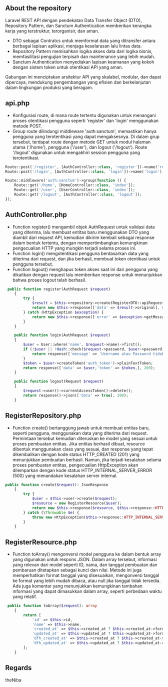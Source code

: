 ## About the repository

Laravel REST API dengan pendekatan Data Transfer Object (DTO), Repository Pattern, dan Sanctum Authentication memberikan kerangka kerja yang terstruktur, terorganisir, dan aman. 
- DTO sebagai Contratcs untuk memformat data yang ditransfer antara berbagai lapisan aplikasi, menjaga keselarasan lalu lintas data.
- Repository Pattern memisahkan logika akses data dari logika bisnis, memfasilitasi pengujian terpisah dan maintenance yang lebih mudah.
- Sanctum Authentication menyediakan lapisan keamanan yang kokoh dengan sistem token untuk otentikasi API yang aman.
  
Gabungan ini menciptakan arsitektur API yang skalabel, modular, dan dapat dipercaya, mendukung pengembangan yang efisien dan berkelanjutan dalam lingkungan produksi yang beragam.

## api.php

- Konfigurasi route, di mana route tertentu digunakan untuk menangani proses otentikasi pengguna seperti 'register' dan 'login' menggunakan metode POST. 
- Group route dilindungi middleware 'auth:sanctum', memastikan hanya pengguna yang terotentikasi yang dapat mengaksesnya. Di dalam grup tersebut, terdapat route dengan metode GET untuk modul halaman utama ('/home'), pengguna ('/user'), dan logout ('/logout'). Route '/logout' digunakan untuk mengakhiri session pengguna yang terotentikasi.
``` php
Route::post('/register', [AuthController::class, 'register'])->name('register');
Route::post('/login', [AuthController::class, 'login'])->name('login');

Route::middleware('auth:sanctum')->group(function () {
    Route::get('/home', [HomeController::class, 'index']);
    Route::get('/user', [UserController::class, 'index']);
    Route::get('/logout', [AuthController::class, 'logout']);
});
```
## AuthController.php

- Function register() mengambil objek AuthRequest untuk validasi data yang diterima, lalu membuat entitas baru menggunakan DTO yang diambil dari request API, kemudian dikirim kembali sebagai response dalam bentuk tertentu, dengan mempertimbangkan kemungkinan pengecualian HTTP yang mungkin terjadi selama proses ini.
- Function login() mengotentikasi pengguna berdasarkan data yang diterima dari request, dan jika berhasil, membuat token otentikasi untuk pengguna tersebut.
- Function logout() menghapus token akses saat ini dari pengguna yang dikaitkan dengan request lalu memberikan response untuk menunjukkan bahwa proses logout telah berhasil.
``` php
 public function register(AuthRequest $request)
    {
        try {
            $result = $this->repository->create(RegisterDTO::apiRequest($request));
            return new $this->response(['data' => $result->original], $result->getStatusCode());
        } catch (HttpException $exception) {
            return new $this->response(['error' => $exception->getMessage()], $exception->getStatusCode());
        }
    }

    public function login(AuthRequest $request)
    {
        $user = User::where('name', $request->name)->first();
        if (!$user || !Hash::check($request->password, $user->password)) {
            return response(['message' => 'Username atau Password tidak sesuai!'], 400);
        }
        $token = $user->createToken('auth_token')->plainTextToken;
        return response(['data' => $user,'token' => $token,], 200);
    }

    public function logout(Request $request)
    {
        $request->user()->currentAccessToken()->delete();
        return response()->json(['data' => true], 200);
    }
```
## RegisterRepository.php

- Function create() bertanggung jawab untuk membuat entitas baru, seperti pengguna, menggunakan data yang diterima dari request. Permintaan tersebut kemudian diteruskan ke model yang sesuai untuk proses pembuatan entitas. Jika entitas berhasil dibuat, resource dibentuk menggunakan class yang sesuai, dan response yang tepat dikembalikan dengan kode status HTTP_CREATED (201) yang menunjukkan pembuatan berhasil. Namun, jika terjadi kesalahan selama proses pembuatan entitas, pengecualian HttpException akan dilemparkan dengan kode status HTTP_INTERNAL_SERVER_ERROR (500) yang menandakan kesalahan server internal.
``` php
public function create($request): JsonResponse
    {
        try {
            $user = $this->user->create($request);
            $resource = new RegisterResource($user);
            return new $this->response($resource, $this->response::HTTP_CREATED);
        } catch (\Throwable $e) {
            throw new HttpException($this->response::HTTP_INTERNAL_SERVER_ERROR, 'Error server internal');
        }
    }
```
## RegisterResource.php
- Function toArray() mengonversi model pengguna ke dalam bentuk array yang digunakan untuk respons JSON. Dalam array tersebut, informasi yang relevan dari model seperti ID, nama, dan tanggal pembuatan dan pembaruan ditetapkan sebagai kunci dan nilai. Metode ini juga memperhatikan format tanggal yang disesuaikan, mengonversi tanggal ke format yang lebih mudah dibaca, atau null jika tanggal tidak tersedia. Ada juga komentar yang menunjukkan kemungkinan tambahan informasi yang dapat dimasukkan dalam array, seperti perbedaan waktu yang relatif.
``` php
 public function toArray($request): array
    {
        return [
            'id' => $this->id,
            'name' => $this->name,
            'created_at' => $this->created_at ? $this->created_at->format('d M Y H:i') : null,
            'updated_at' => $this->updated_at ? $this->updated_at->format('d M Y H:i') : null,
            'dfh_created_at' => $this->created_at ? $this->created_at->diffForHumans() : null,
            'dfh_updated_at' => $this->updated_at ? $this->updated_at->diffForHumans() : null,
        ];
    }
```
## Regards

theNiba
